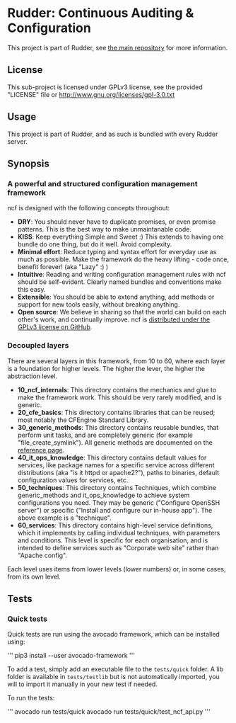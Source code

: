 # Rudder: Continuous Auditing & Configuration

This project is part of Rudder, see [the main repository](https://github.com/Normation/rudder)
for more information.
 
## License

This sub-project is licensed under GPLv3 license, 
see the provided "LICENSE" file or 
http://www.gnu.org/licenses/gpl-3.0.txt

## Usage

This project is part of Rudder, and as such is bundled with every Rudder server.

## Synopsis

### A powerful and structured configuration management framework

ncf is designed with the following concepts throughout:

  - __DRY__: You should never have to duplicate promises, or even promise patterns. This is the best way to make unmaintanable code.
  - __KISS__: Keep everything Simple and Sweet :) This extends to having one bundle do one thing, but do it well. Avoid complexity.
  - __Minimal effort__: Reduce typing and syntax effort for everyday use as much as possible. Make the framework do the heavy lifting - code once, benefit forever! (aka "Lazy" :) )
  - __Intuitive__: Reading and writing configuration management rules with ncf should be self-evident. Clearly named bundles and conventions make this easy.
  - __Extensible__: You should be able to extend anything, add methods or support for new tools easily, without breaking anything.
  - __Open source__: We believe in sharing so that the world can build on each other's work, and continually improve. ncf is [distributed under the GPLv3 license on GitHub](https://github.com/normation/ncf/).

### Decoupled layers

There are several layers in this framework, from 10 to 60, where each layer is a foundation for higher levels. The higher the lever, the higher the abstraction level.

  - __10_ncf_internals__: This directory contains the mechanics and glue to make the framework work. This should be very rarely modified, and is generic.
  - __20_cfe_basics__: This directory contains libraries that can be reused; most notably the CFEngine Standard Library.
  - __30_generic_methods__: This directory contains reusable bundles, that perform unit tasks, and are completely generic (for example "file_create_symlink"). All generic methods are documented on the [reference page](https://docs.rudder.io/reference/current/reference/generic_methods.html).
  - __40_it_ops_knowledge__: This directory contains default values for services, like package names for a specific service across different distributions (aka "is it httpd or apache2?"), paths to binaries, default configuration values for services, etc.
  - __50_techniques__: This directory contains Techniques, which combine generic_methods and it_ops_knowledge to achieve system configurations you need. They may be generic ("Configure OpenSSH server") or specific ("Install and configure our in-house app"). The above example is a "technique".
  - __60_services__: This directory contains high-level service definitions, which it implements by calling individual techniques, with parameters and conditions. This level is specific for each organisation, and is intended to define services such as "Corporate web site" rather than "Apache config".

Each level uses items from lower levels (lower numbers) or, in some cases, from its own level.

## Tests

### Quick tests

Quick tests are run using the avocado framework, which can be installed using:

'''
pip3 install --user avocado-framework
'''

To add a test, simply add an executable file to the `tests/quick` folder. A lib folder is available in `tests/testlib` but is not
automatically imported, you will to import it manually in your new test if needed.

To run the tests:

'''
avocado run tests/quick
avocado run tests/quick/test_ncf_api.py
'''





